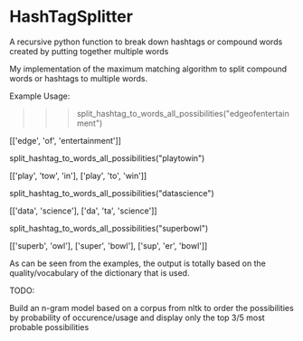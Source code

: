 HashTagSplitter
===============

A recursive python function to break down hashtags or compound words created by putting together multiple words

My implementation of the maximum matching algorithm to split compound words or hashtags to multiple words.




Example Usage:

>>> split_hashtag_to_words_all_possibilities("edgeofentertainment")

[['edge', 'of', 'entertainment']]

split_hashtag_to_words_all_possibilities("playtowin")

[['play', 'tow', 'in'], ['play', 'to', 'win']]

split_hashtag_to_words_all_possibilities("datascience")

[['data', 'science'], ['da', 'ta', 'science']]

split_hashtag_to_words_all_possibilities("superbowl")

[['superb', 'owl'], ['super', 'bowl'], ['sup', 'er', 'bowl']]



As can be seen from the examples, the output is totally based on the quality/vocabulary of the dictionary that is used.


TODO:

Build an n-gram model based on a corpus from nltk to order the possibilities by probability of occurence/usage and display only the top 3/5 most probable possibilities
